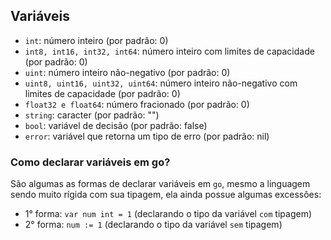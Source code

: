 ## Variáveis 
   * ``int``: número inteiro (por padrão: 0)
   * ``int8, int16, int32, int64``: número inteiro com limites de capacidade (por padrão: 0)
   * ``uint``: número inteiro não-negativo (por padrão: 0)
   * ``uint8, uint16, uint32, uint64``: número inteiro não-negativo com limites de capacidade (por padrão: 0)
   * ``float32 e float64``: número fracionado (por padrão: 0)
   * ``string``: caracter (por padrão: "")
   * ``bool``: variável de decisão (por padrão: false)
   * ``error``: variável que retorna um tipo de erro (por padrão: nil)

### Como declarar variáveis em go?

São algumas as formas de declarar variáveis em ``go``, mesmo a linguagem sendo muito rígida com sua tipagem, ela ainda possue algumas excessôes:

- 1° forma: ``var num int = 1`` (declarando o tipo da variável ``com`` tipagem)
- 2° forma: ``num := 1`` (declarando o tipo da variável ``sem``  tipagem)

